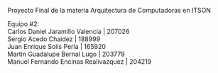Proyecto Final de la materia Arquitectura de Computadoras en ITSON

Equipo #2:<br>
Carlos Daniel Jaramillo Valencia | 207026<br>
Sergio Acedo Chaidez | 188999<br>
Juan Enrique Solís Perla | 165920<br>
Martin Guadalupe Bernal Lugo | 203779<br>
Manuel Fernando Encinas Realivazquez | 204219<br>

